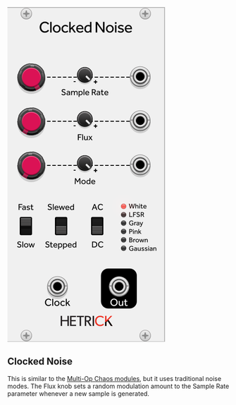 ![Module](../Images/Modules/ClockedNoise.png)

## Clocked Noise
This is similar to the [Multi-Op Chaos modules](./OpChaos.md), but it uses traditional noise modes. The Flux knob sets a random modulation amount to the Sample Rate parameter whenever a new sample is generated.
